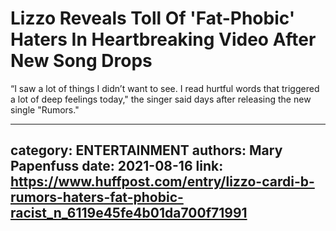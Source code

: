 # Lizzo Reveals Toll Of 'Fat-Phobic' Haters In Heartbreaking Video After New Song Drops

“I saw a lot of things I didn’t want to see. I read hurtful words that triggered a lot of deep feelings today," the singer said days after releasing the new single "Rumors."

---
category: ENTERTAINMENT
authors: Mary Papenfuss
date: 2021-08-16
link: https://www.huffpost.com/entry/lizzo-cardi-b-rumors-haters-fat-phobic-racist_n_6119e45fe4b01da700f71991
---
